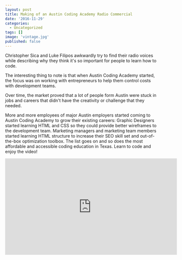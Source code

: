 ```yaml
---
layout: post
title: Making of an Austin Coding Academy Radio Commercial
date: '2016-11-29'
categories:
  - Uncategorized
tags: []
image: 'vintage.jpg'
published: false
---
```


Christopher Sica and Luke Filipos awkwardly try to find their radio voices while describing why they think it's so important for people to learn how to code.

The interesting thing to note is that when Austin Coding Academy started, the focus was on working with entrepreneurs to help them control costs with development teams.

Over time, the market proved that a lot of people form Austin were stuck in jobs and careers that didn't have the creativity or challenge that they needed.

More and more employees of major Austin employers started coming to Austin Coding Academy to grow their existing careers: Graphic Designers started learning HTML and CSS so they could provide better wireframes to the development team. Marketing managers and marketing team members started learning HTML structure to increase their SEO skill set and out-of-the-box optimization toolbox. The list goes on and so does the most affordable and accessible coding education in Texas. Learn to code and enjoy the video!

<!-- Cannot mark this part with '''html although the video plays properly -->
<iframe src="https://www.youtube.com/embed/6oqbOKgkMKY" width="560" height="315" frameborder="0" allowfullscreen="allowfullscreen">
</iframe>
